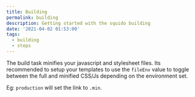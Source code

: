 ```yaml
---
title: Building
permalink: building
description: Getting started with the squido building
date: '2021-04-02 01:53:00'
tags: 
  - building
  - steps
---
```


The build task minifies your javascript and stylesheet files. Its recommended to setup your templates to use the `fileEnv` value to toggle between the full and minified CSS/Js depending on the environment set.

Eg: `production` will set the link to `.min`.